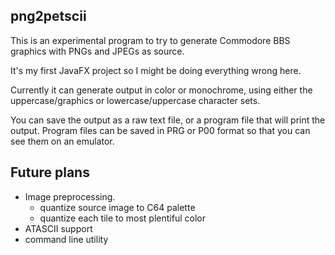 png2petscii
-----------

This is an experimental program to try to generate Commodore
BBS graphics with PNGs and JPEGs as source.

It's my first JavaFX project so I might be doing everything wrong here.

Currently it can generate output in color or monochrome, using either
the uppercase/graphics or lowercase/uppercase character sets.

You can save the output as a raw text file, or a program file that
will print the output.  Program files can be saved in PRG or P00
format so that you can see them on an emulator.

Future plans
------------

* Image preprocessing.
  * quantize source image to C64 palette
  * quantize each tile to most plentiful color
* ATASCII support
* command line utility

